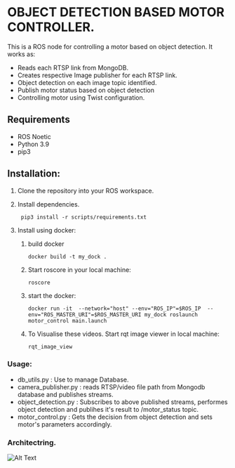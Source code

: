 # OBJECT DETECTION BASED MOTOR CONTROLLER.

This is a ROS node for controlling a motor based on object detection. It works as:
 - Reads each RTSP link from MongoDB.
 - Creates respective Image publisher for each RTSP link.
 - Object detection on each image topic identified.
 - Publish motor status based on object detection
 - Controlling motor using Twist configuration.
 
## Requirements
   - ROS Noetic 
   - Python 3.9
   - pip3

## Installation:
1. Clone the repository into your ROS workspace.


3. Install dependencies.
 

        pip3 install -r scripts/requirements.txt

4. Install using docker:
   1. build docker
   
          docker build -t my_dock .
          
   2. Start roscore in your local machine:
   
          roscore
          
   
   3. start the docker:

          docker run -it  --network="host" --env="ROS_IP"=$ROS_IP  --env="ROS_MASTER_URI"=$ROS_MASTER_URI my_dock roslaunch motor_control main.launch

   4. To Visualise these videos. Start rqt image viewer in local machine:
   
          rqt_image_view 

### Usage:

- db_utils.py :  Use to manage Database. 
- camera_publisher.py : reads RTSP/video file path from Mongodb database and publishes streams.
- object_detection.py : Subscribes to above published streams, performes object detection and publihes it's result to /motor_status topic.
- motor_control.py : Gets the decision from object detection and sets motor's parameters accordingly.
 
 ### Architectring.
 
 ![Alt Text]([image_url](https://github.com/prathamsss/ros_object_det_motor_control/blob/master/architect.png))
   

